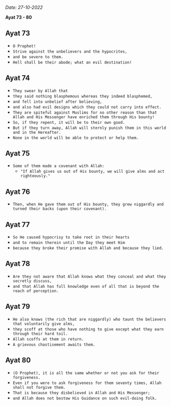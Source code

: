 *Date: 27-10-2022*

**Ayat 73 - 80**

## Ayat 73

- `O Prophet!`
- `Strive against the unbelievers and the hypocrites,`
- `and be severe to them.`
- `Hell shall be their abode; what an evil destination!`

## Ayat 74

- `They swear by Allah that`
- `they said nothing blasphemous whereas they indeed blasphemed,`
- `and fell into unbelief after believing,`
- `and also had evil designs which they could not carry into effect.`
- `They are spiteful against Muslims for no other reason than that Allah and His Messenger have enriched them through His bounty!`
- `So, if they repent, it will be to their own good.`
- `But if they turn away, Allah will sternly punish them in this world and in the Hereafter.`
- `None in the world will be able to protect or help them.`

## Ayat 75

- `Some of them made a covenant with Allah:`
  - `"If Allah gives us out of His bounty, we will give alms and act righteously."`

## Ayat 76

- `Then, when He gave them out of His bounty, they grew niggardly and turned their backs (upon their covenant).`

## Ayat 77

- `So He caused hypocrisy to take root in their hearts`
- `and to remain therein until the Day they meet Him`
- `because they broke their promise with Allah and because they lied.`


## Ayat 78

- `Are they not aware that Allah knows what they conceal and what they secretly discuss,`
- `and that Allah has full knowledge even of all that is beyond the reach of perception.`

## Ayat 79

- `He also knows (the rich that are niggardly) who taunt the believers that voluntarily give alms,`
- `they scoff at those who have nothing to give except what they earn through their hard toil.`
- `Allah scoffs at them in return.`
- `A grievous chastisement awaits them.`

## Ayat 80

- `(O Prophet), it is all the same whether or not you ask for their forgiveness.`
- `Even if you were to ask forgiveness for them seventy times, Allah shall not forgive them.`
- `That is because they disbelieved in Allah and His Messenger;`
- `and Allah does not bestow His Guidance on such evil-doing folk.`